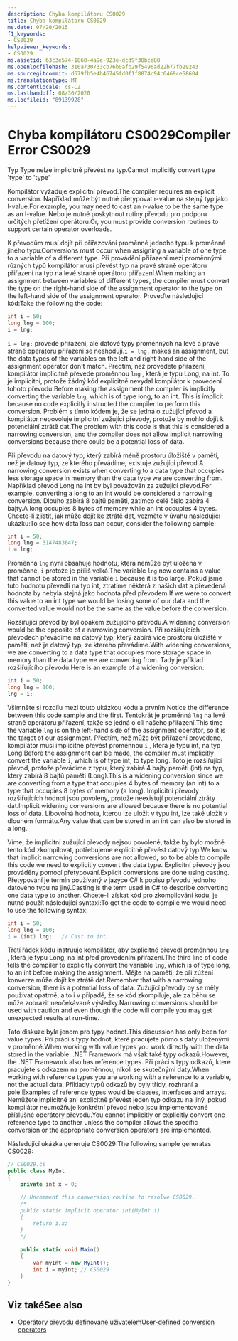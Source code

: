 ```yaml
---
description: Chyba kompilátoru CS0029
title: Chyba kompilátoru CS0029
ms.date: 07/20/2015
f1_keywords:
- CS0029
helpviewer_keywords:
- CS0029
ms.assetid: 63c3e574-1868-4a9e-923e-dcd9f38bce88
ms.openlocfilehash: 310a730733cb76b0afb29f5496ad22b77fb29243
ms.sourcegitcommit: d579fb5e4b46745fd0f1f8874c94c6469ce58604
ms.translationtype: MT
ms.contentlocale: cs-CZ
ms.lasthandoff: 08/30/2020
ms.locfileid: "89139928"
---
```

# <a name="compiler-error-cs0029"></a><span data-ttu-id="e7b8a-103">Chyba kompilátoru CS0029</span><span class="sxs-lookup"><span data-stu-id="e7b8a-103">Compiler Error CS0029</span></span>

<span data-ttu-id="e7b8a-104">Typ Type nelze implicitně převést na typ.</span><span class="sxs-lookup"><span data-stu-id="e7b8a-104">Cannot implicitly convert type 'type' to 'type'</span></span>

 <span data-ttu-id="e7b8a-105">Kompilátor vyžaduje explicitní převod.</span><span class="sxs-lookup"><span data-stu-id="e7b8a-105">The compiler requires an explicit conversion.</span></span> <span data-ttu-id="e7b8a-106">Například může být nutné přetypovat r-value na stejný typ jako l-value.</span><span class="sxs-lookup"><span data-stu-id="e7b8a-106">For example, you may need to cast an r-value to be the same type as an l-value.</span></span> <span data-ttu-id="e7b8a-107">Nebo je nutné poskytnout rutiny převodu pro podporu určitých přetížení operátoru.</span><span class="sxs-lookup"><span data-stu-id="e7b8a-107">Or, you must provide conversion routines to support certain operator overloads.</span></span>

 <span data-ttu-id="e7b8a-108">K převodům musí dojít při přiřazování proměnné jednoho typu k proměnné jiného typu.</span><span class="sxs-lookup"><span data-stu-id="e7b8a-108">Conversions must occur when assigning a variable of one type to a variable of a different type.</span></span> <span data-ttu-id="e7b8a-109">Při provádění přiřazení mezi proměnnými různých typů kompilátor musí převést typ na pravé straně operátoru přiřazení na typ na levé straně operátoru přiřazení.</span><span class="sxs-lookup"><span data-stu-id="e7b8a-109">When making an assignment between variables of different types, the compiler must convert the type on the right-hand side of the assignment operator to the type on the left-hand side of the assignment operator.</span></span> <span data-ttu-id="e7b8a-110">Proveďte následující kód:</span><span class="sxs-lookup"><span data-stu-id="e7b8a-110">Take the following the code:</span></span>

```csharp
int i = 50;
long lng = 100;
i = lng;
```

 <span data-ttu-id="e7b8a-111">`i = lng;` provede přiřazení, ale datové typy proměnných na levé a pravé straně operátoru přiřazení se neshodují.</span><span class="sxs-lookup"><span data-stu-id="e7b8a-111">`i = lng;` makes an assignment, but the data types of the variables on the left and right-hand side of the assignment operator don't match.</span></span> <span data-ttu-id="e7b8a-112">Předtím, než provedete přiřazení, kompilátor implicitně převede proměnnou `lng` , která je typu Long, na int. To je implicitní, protože žádný kód explicitně nevydal kompilátor k provedení tohoto převodu.</span><span class="sxs-lookup"><span data-stu-id="e7b8a-112">Before making the assignment the compiler is implicitly converting the variable `lng`, which is of type long, to an int. This is implicit because no code explicitly instructed the compiler to perform this conversion.</span></span> <span data-ttu-id="e7b8a-113">Problém s tímto kódem je, že se jedná o zužující převod a kompilátor nepovoluje implicitní zužující převody, protože by mohlo dojít k potenciální ztrátě dat.</span><span class="sxs-lookup"><span data-stu-id="e7b8a-113">The problem with this code is that this is considered a narrowing conversion, and the compiler does not allow implicit narrowing conversions because there could be a potential loss of data.</span></span>

 <span data-ttu-id="e7b8a-114">Při převodu na datový typ, který zabírá méně prostoru úložiště v paměti, než je datový typ, ze kterého převádíme, existuje zužující převod.</span><span class="sxs-lookup"><span data-stu-id="e7b8a-114">A narrowing conversion exists when converting to a data type that occupies less storage space in memory than the data type we are converting from.</span></span> <span data-ttu-id="e7b8a-115">Například převod Long na int by byl považován za zužující převod.</span><span class="sxs-lookup"><span data-stu-id="e7b8a-115">For example, converting a long to an int would be considered a narrowing conversion.</span></span> <span data-ttu-id="e7b8a-116">Dlouho zabírá 8 bajtů paměti, zatímco celé číslo zabírá 4 bajty.</span><span class="sxs-lookup"><span data-stu-id="e7b8a-116">A long occupies 8 bytes of memory while an int occupies 4 bytes.</span></span> <span data-ttu-id="e7b8a-117">Chcete-li zjistit, jak může dojít ke ztrátě dat, vezměte v úvahu následující ukázku:</span><span class="sxs-lookup"><span data-stu-id="e7b8a-117">To see how data loss can occur, consider the following sample:</span></span>

```csharp
int i = 50;
long lng = 3147483647;
i = lng;
```

 <span data-ttu-id="e7b8a-118">Proměnná `lng` nyní obsahuje hodnotu, která nemůže být uložena v proměnné, `i` protože je příliš velká.</span><span class="sxs-lookup"><span data-stu-id="e7b8a-118">The variable `lng` now contains a value that cannot be stored in the variable `i` because it is too large.</span></span> <span data-ttu-id="e7b8a-119">Pokud jsme tuto hodnotu převedli na typ int, ztratíme některá z našich dat a převedená hodnota by nebyla stejná jako hodnota před převodem.</span><span class="sxs-lookup"><span data-stu-id="e7b8a-119">If we were to convert this value to an int type we would be losing some of our data and the converted value would not be the same as the value before the conversion.</span></span>

 <span data-ttu-id="e7b8a-120">Rozšiřující převod by byl opakem zužujícího převodu.</span><span class="sxs-lookup"><span data-stu-id="e7b8a-120">A widening conversion would be the opposite of a narrowing conversion.</span></span> <span data-ttu-id="e7b8a-121">Při rozšiřujících převodech převádíme na datový typ, který zabírá více prostoru úložiště v paměti, než je datový typ, ze kterého převádíme.</span><span class="sxs-lookup"><span data-stu-id="e7b8a-121">With widening conversions, we are converting to a data type that occupies more storage space in memory than the data type we are converting from.</span></span> <span data-ttu-id="e7b8a-122">Tady je příklad rozšiřujícího převodu:</span><span class="sxs-lookup"><span data-stu-id="e7b8a-122">Here is an example of a widening conversion:</span></span>

```csharp
int i = 50;
long lng = 100;
lng = i;
```

 <span data-ttu-id="e7b8a-123">Všimněte si rozdílu mezi touto ukázkou kódu a prvním.</span><span class="sxs-lookup"><span data-stu-id="e7b8a-123">Notice the difference between this code sample and the first.</span></span> <span data-ttu-id="e7b8a-124">Tentokrát je proměnná `lng` na levé straně operátoru přiřazení, takže se jedná o cíl našeho přiřazení.</span><span class="sxs-lookup"><span data-stu-id="e7b8a-124">This time the variable `lng` is on the left-hand side of the assignment operator, so it is the target of our assignment.</span></span> <span data-ttu-id="e7b8a-125">Předtím, než může být přiřazení provedeno, kompilátor musí implicitně převést proměnnou `i` , která je typu int, na typ Long.</span><span class="sxs-lookup"><span data-stu-id="e7b8a-125">Before the assignment can be made, the compiler must implicitly convert the variable `i`, which is of type int, to type long.</span></span> <span data-ttu-id="e7b8a-126">Toto je rozšiřující převod, protože převádíme z typu, který zabírá 4 bajty paměti (int) na typ, který zabírá 8 bajtů paměti (Long).</span><span class="sxs-lookup"><span data-stu-id="e7b8a-126">This is a widening conversion since we are converting from a type that occupies 4 bytes of memory (an int) to a type that occupies 8 bytes of memory (a long).</span></span> <span data-ttu-id="e7b8a-127">Implicitní převody rozšiřujících hodnot jsou povoleny, protože neexistují potenciální ztráty dat.</span><span class="sxs-lookup"><span data-stu-id="e7b8a-127">Implicit widening conversions are allowed because there is no potential loss of data.</span></span> <span data-ttu-id="e7b8a-128">Libovolná hodnota, kterou lze uložit v typu int, lze také uložit v dlouhém formátu.</span><span class="sxs-lookup"><span data-stu-id="e7b8a-128">Any value that can be stored in an int can also be stored in a long.</span></span>

 <span data-ttu-id="e7b8a-129">Víme, že implicitní zužující převody nejsou povolené, takže by bylo možné tento kód zkompilovat, potřebujeme explicitně převést datový typ.</span><span class="sxs-lookup"><span data-stu-id="e7b8a-129">We know that implicit narrowing conversions are not allowed, so to be able to compile this code we need to explicitly convert the data type.</span></span> <span data-ttu-id="e7b8a-130">Explicitní převody jsou prováděny pomocí přetypování.</span><span class="sxs-lookup"><span data-stu-id="e7b8a-130">Explicit conversions are done using casting.</span></span> <span data-ttu-id="e7b8a-131">Přetypování je termín používaný v jazyce C# k popisu převodu jednoho datového typu na jiný.</span><span class="sxs-lookup"><span data-stu-id="e7b8a-131">Casting is the term used in C# to describe converting one data type to another.</span></span> <span data-ttu-id="e7b8a-132">Chcete-li získat kód pro zkompilování kódu, je nutné použít následující syntaxi:</span><span class="sxs-lookup"><span data-stu-id="e7b8a-132">To get the code to compile we would need to use the following syntax:</span></span>

```csharp
int i = 50;
long lng = 100;
i = (int) lng;   // Cast to int.
```

 <span data-ttu-id="e7b8a-133">Třetí řádek kódu instruuje kompilátor, aby explicitně převedl proměnnou `lng` , která je typu Long, na int před provedením přiřazení.</span><span class="sxs-lookup"><span data-stu-id="e7b8a-133">The third line of code tells the compiler to explicitly convert the variable `lng`, which is of type long, to an int before making the assignment.</span></span> <span data-ttu-id="e7b8a-134">Mějte na paměti, že při zúžení konverze může dojít ke ztrátě dat.</span><span class="sxs-lookup"><span data-stu-id="e7b8a-134">Remember that with a narrowing conversion, there is a potential loss of data.</span></span> <span data-ttu-id="e7b8a-135">Zužující převody by se měly používat opatrně, a to i v případě, že se kód zkompiluje, ale za běhu se může zobrazit neočekávané výsledky.</span><span class="sxs-lookup"><span data-stu-id="e7b8a-135">Narrowing conversions should be used with caution and even though the code will compile you may get unexpected results at run-time.</span></span>

 <span data-ttu-id="e7b8a-136">Tato diskuze byla jenom pro typy hodnot.</span><span class="sxs-lookup"><span data-stu-id="e7b8a-136">This discussion has only been for value types.</span></span> <span data-ttu-id="e7b8a-137">Při práci s typy hodnot, které pracujete přímo s daty uloženými v proměnné.</span><span class="sxs-lookup"><span data-stu-id="e7b8a-137">When working with value types you work directly with the data stored in the variable.</span></span> <span data-ttu-id="e7b8a-138">.NET Framework má však také typy odkazů.</span><span class="sxs-lookup"><span data-stu-id="e7b8a-138">However, the .NET Framework also has reference types.</span></span> <span data-ttu-id="e7b8a-139">Při práci s typy odkazů, které pracujete s odkazem na proměnnou, nikoli se skutečnými daty.</span><span class="sxs-lookup"><span data-stu-id="e7b8a-139">When working with reference types you are working with a reference to a variable, not the actual data.</span></span> <span data-ttu-id="e7b8a-140">Příklady typů odkazů by byly třídy, rozhraní a pole.</span><span class="sxs-lookup"><span data-stu-id="e7b8a-140">Examples of reference types would be classes, interfaces and arrays.</span></span> <span data-ttu-id="e7b8a-141">Nemůžete implicitně ani explicitně převést jeden typ odkazu na jiný, pokud kompilátor neumožňuje konkrétní převod nebo jsou implementované příslušné operátory převodu.</span><span class="sxs-lookup"><span data-stu-id="e7b8a-141">You cannot implicitly or explicitly convert one reference type to another unless the compiler allows the specific conversion or the appropriate conversion operators are implemented.</span></span>

 <span data-ttu-id="e7b8a-142">Následující ukázka generuje CS0029:</span><span class="sxs-lookup"><span data-stu-id="e7b8a-142">The following sample generates CS0029:</span></span>

```csharp
// CS0029.cs
public class MyInt
{
    private int x = 0;

    // Uncomment this conversion routine to resolve CS0029.
    /*
    public static implicit operator int(MyInt i)
    {
        return i.x;
    }
    */

    public static void Main()
    {
        var myInt = new MyInt();
        int i = myInt; // CS0029
    }
}
```

## <a name="see-also"></a><span data-ttu-id="e7b8a-143">Viz také</span><span class="sxs-lookup"><span data-stu-id="e7b8a-143">See also</span></span>

- [<span data-ttu-id="e7b8a-144">Operátory převodu definované uživatelem</span><span class="sxs-lookup"><span data-stu-id="e7b8a-144">User-defined conversion operators</span></span>](../operators/user-defined-conversion-operators.md)
